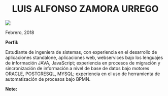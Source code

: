 <html>
<head>
<style>
h1 {
    text-align: center;
}

p.date {
    text-align: right;
}

p.main {
    text-align: justify;
}

p.image {
    text-align: center;
}
</style>
</head>
<body>

<h1>LUIS ALFONSO ZAMORA URREGO</h1>

<p class="image"><img src="https://avatars1.githubusercontent.com/u/14162762?s=400&u=8761f3da4a81d83cd1497c03f75d3de5b840e52e&v=4"></p>

<p class="date">Febrero, 2018</p>

<p><b>Perfil:</b></p>
<p>Estudiante de ingeniera de sistemas, con experiencia en el desarrollo de aplicaciones standalone, aplicaciones web, webservices bajo los lenguajes de información JAVA, JavaScript; experiencia en procesos de migración y sincronización de información a nivel de base de datos bajo motores ORACLE, POSTGRESQL, MYSQL; experiencia en el uso de herramienta de automatización de procesos bajo BPMN.</p>

<p class="main"></p>

<p><b>Note:</b></p>

</body>
</html>

